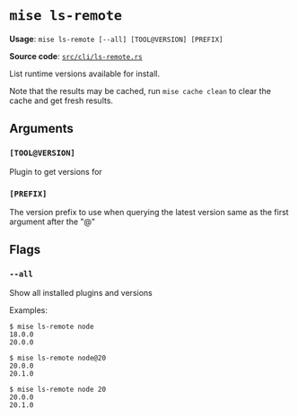 # `mise ls-remote`

**Usage**: `mise ls-remote [--all] [TOOL@VERSION] [PREFIX]`

**Source code**: [`src/cli/ls-remote.rs`](https://github.com/jdx/mise/blob/main/src/cli/ls-remote.rs)

List runtime versions available for install.

Note that the results may be cached, run `mise cache clean` to clear the cache and get fresh results.

## Arguments

### `[TOOL@VERSION]`

Plugin to get versions for

### `[PREFIX]`

The version prefix to use when querying the latest version
same as the first argument after the "@"

## Flags

### `--all`

Show all installed plugins and versions

Examples:

    $ mise ls-remote node
    18.0.0
    20.0.0

    $ mise ls-remote node@20
    20.0.0
    20.1.0

    $ mise ls-remote node 20
    20.0.0
    20.1.0
